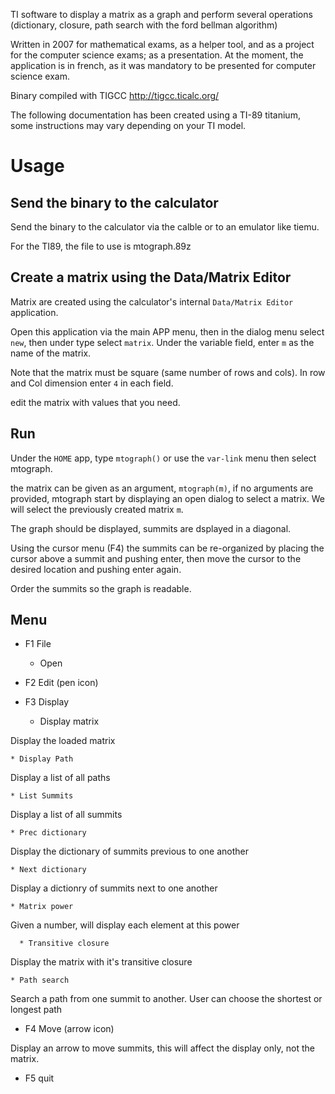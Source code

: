TI software to display a matrix as a graph and perform several operations (dictionary, closure, path search with the ford bellman algorithm)


Written in 2007 for mathematical exams, as a helper tool, and as a project for the computer science exams; as a presentation. At the moment, the application is in french, as it was mandatory to be presented for computer science exam.

Binary compiled with TIGCC http://tigcc.ticalc.org/

The following documentation has been created using a TI-89 titanium, some instructions may vary depending on your TI model.

# Usage

## Send the binary to the calculator

Send the binary to the calculator via the calble or to an emulator like tiemu.

For the TI89, the file to use is mtograph.89z

## Create a matrix using the Data/Matrix Editor

Matrix are created using the calculator's internal `Data/Matrix Editor` application.

Open this application via the main APP menu, then in the dialog menu select `new`, then under type select `matrix`. Under the variable field, enter `m` as the name of the matrix.

Note that the matrix must be square (same number of rows and cols). In row and Col dimension enter `4` in each field.

edit the matrix with values that you need.

## Run

Under the `HOME` app, type `mtograph()` or use the `var-link` menu then select mtograph.

the matrix can be given as an argument, `mtograph(m)`, if no arguments are provided, mtograph start by displaying an open dialog to select a matrix. We will select the previously created matrix `m`.

The graph should be displayed, summits are dsplayed in a diagonal.

Using the cursor menu (F4) the summits can be re-organized by placing the cursor above a summit and pushing enter, then move the cursor to the desired location and pushing enter again.

Order the summits so the graph is readable.

## Menu

* F1 File
  * Open

* F2 Edit (pen icon)

* F3 Display
  * Display matrix

Display the loaded matrix

	* Display Path

Display a list of all paths

	* List Summits

Display a list of all summits

	* Prec dictionary

Display the dictionary of summits previous to one another

	* Next dictionary

Display a dictionry of summits next to one another

	* Matrix power

Given a number, will display each element at this power

      * Transitive closure

Display the matrix with it's transitive closure

	* Path search

Search a path from one summit to another.
User can choose the shortest or longest path

* F4 Move (arrow icon)

Display an arrow to move summits, this will affect the display only, not the matrix.

* F5 quit

